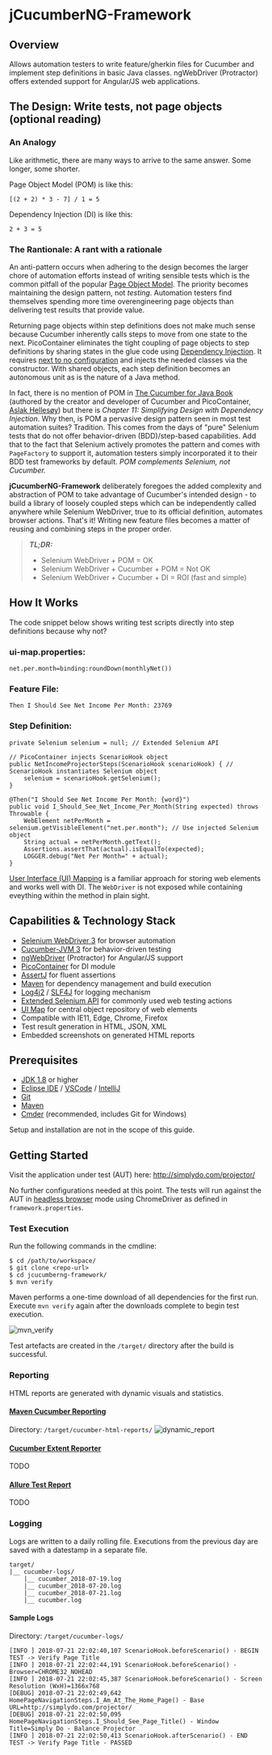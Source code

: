 # jCucumberNG-Framework

## Overview
Allows automation testers to write feature/gherkin files for Cucumber and implement step definitions in basic Java classes. ngWebDriver (Protractor) offers extended support for Angular/JS web applications.

## The Design: Write tests, not page objects (optional reading)

### An Analogy
Like arithmetic, there are many ways to arrive to the same answer. Some longer, some shorter.

Page Object Model (POM) is like this:
~~~
[(2 + 2) * 3 - 7] / 1 = 5
~~~

Dependency Injection (DI) is like this:
~~~
2 + 3 = 5
~~~

### The Rantionale: A rant with a rationale
An anti-pattern occurs when adhering to the design becomes the larger chore of automation efforts instead of writing sensible tests which is the common pitfall of the popular [Page Object Model](https://github.com/SeleniumHQ/selenium/wiki/PageObjects). The priority becomes maintaining the design pattern, not _testing_. Automation testers find themselves spending more time overengineering page objects than delivering test results that provide value.

Returning page objects within step definitions does not make much sense because Cucumber inherently calls steps to move from one state to the next. PicoContainer eliminates the tight coupling of page objects to step definitions by sharing states in the glue code using [Dependency Injection](http://picocontainer.com/injection.html). It requires [next to no configuration](https://docs.cucumber.io/cucumber/state/#dependency-injection) and injects the needed classes via the constructor. With shared objects, each step definition becomes an autonomous unit as is the nature of a Java method.

In fact, there is no mention of POM in [The Cucumber for Java Book](https://pragprog.com/book/srjcuc/the-cucumber-for-java-book) (authored by the creator and developer of Cucumber and PicoContainer, [Aslak Hellesøy](https://github.com/aslakhellesoy)) but there is _Chapter 11: Simplifying Design with Dependency Injection_. Why then, is POM a pervasive design pattern seen in most test automation suites? Tradition. This comes from the days of "pure" Selenium tests that do not offer behavior-driven (BDD)/step-based capabilities. Add that to the fact that Selenium actively promotes the pattern and comes with `PageFactory` to support it, automation testers simply incorporated it to their BDD test frameworks by default. _POM complements Selenium, not Cucumber._

**jCucumberNG-Framework** deliberately foregoes the added complexity and abstraction of POM to take advantage of Cucumber's intended design - to build a library of loosely coupled steps which can be independently called anywhere while Selenium WebDriver, true to its official definition, automates browser actions. That's it! Writing new feature files becomes a matter of reusing and combining steps in the proper order.

> **_TL;DR:_**
> - Selenium WebDriver + POM = OK
> - Selenium WebDriver + Cucumber + POM = Not OK
> - Selenium WebDriver + Cucumber + DI = ROI (fast and simple)

## How It Works
The code snippet below shows writing test scripts directly into step definitions because why not?

### ui-map.properties:
~~~
net.per.month=binding:roundDown(monthlyNet())
~~~

### Feature File:
~~~
Then I Should See Net Income Per Month: 23769
~~~

### Step Definition:
~~~
private Selenium selenium = null; // Extended Selenium API

// PicoContainer injects ScenarioHook object
public NetIncomeProjectorSteps(ScenarioHook scenarioHook) { // ScenarioHook instantiates Selenium object
    selenium = scenarioHook.getSelenium();
}

@Then("I Should See Net Income Per Month: {word}")
public void I_Should_See_Net_Income_Per_Month(String expected) throws Throwable {
    WebElement netPerMonth = selenium.getVisibleElement("net.per.month"); // Use injected Selenium object
    String actual = netPerMonth.getText();
    Assertions.assertThat(actual).isEqualTo(expected);
    LOGGER.debug("Net Per Month=" + actual);
}
~~~

[User Interface (UI) Mapping](https://www.seleniumhq.org/docs/06_test_design_considerations.jsp#user-interface-mapping) is a familiar approach for storing web elements and works well with DI. The `WebDriver` is not exposed while containing eveything within the method in plain sight.

<!-- No need to plow through # page objects. That number is based on a true story. -->

## Capabilities & Technology Stack
- [Selenium WebDriver 3](https://www.seleniumhq.org/) for browser automation
- [Cucumber-JVM 3](https://github.com/cucumber/cucumber-jvm) for behavior-driven testing
- [ngWebDriver](https://github.com/paul-hammant/ngWebDriver) (Protractor) for Angular/JS support
- [PicoContainer](http://picocontainer.com/) for DI module
- [AssertJ](http://joel-costigliola.github.io/assertj/) for fluent assertions
- [Maven](https://maven.apache.org/) for dependency management and build execution
- [Log4j2](https://logging.apache.org/log4j/2.x/) / [SLF4J](https://www.slf4j.org/) for logging mechanism
- [Extended Selenium API](https://github.com/kathyrollo/jcucumberng-framework/blob/develop/src/test/java/jcucumberng/framework/api/Selenium.java) for commonly used web testing actions
- [UI Map](https://github.com/kathyrollo/jcucumberng-framework/blob/develop/src/test/resources/jcucumberng/project/ui-map.properties) for central object repository of web elements
- Compatible with IE11, Edge, Chrome, Firefox
- Test result generation in HTML, JSON, XML
- Embedded screenshots on generated HTML reports

## Prerequisites
- [JDK 1.8](http://www.oracle.com/technetwork/java/javase/downloads/jdk8-downloads-2133151.html) or higher
- [Eclipse IDE](http://www.eclipse.org/downloads/eclipse-packages/) / [VSCode](https://code.visualstudio.com/download) / [IntelliJ](https://www.jetbrains.com/idea/download/#section=windows)
- [Git](https://git-scm.com/downloads)
- [Maven](https://maven.apache.org/download.cgi)
- [Cmder](http://cmder.net/) (recommended, includes Git for Windows)

Setup and installation are not in the scope of this guide.

## Getting Started
Visit the application under test (AUT) here: http://simplydo.com/projector/

No further configurations needed at this point. The tests will run against the AUT in [headless browser](https://en.wikipedia.org/wiki/Headless_browser) mode using ChromeDriver as defined in `framework.properties`.

### Test Execution

Run the following commands in the cmdline:
~~~
$ cd /path/to/workspace/
$ git clone <repo-url>
$ cd jcucumberng-framework/
$ mvn verify
~~~

Maven performs a one-time download of all dependencies for the first run. Execute `mvn verify` again after the downloads complete to begin test execution.

![mvn_verify](https://user-images.githubusercontent.com/28589393/43071460-79da3de6-8ea5-11e8-9935-a6afc02d62d8.gif)

Test artefacts are created in the `/target/` directory after the build is successful.

### Reporting
HTML reports are generated with dynamic visuals and statistics.

#### [Maven Cucumber Reporting](https://github.com/damianszczepanik/maven-cucumber-reporting)
Directory: `/target/cucumber-html-reports/`
![dynamic_report](https://user-images.githubusercontent.com/28589393/43090686-acbd9c00-8eda-11e8-9c08-d74c1a86e03b.gif)

#### [Cucumber Extent Reporter](https://github.com/email2vimalraj/CucumberExtentReporter)
TODO

#### [Allure Test Report](https://github.com/allure-framework)
TODO

### Logging
Logs are written to a daily rolling file. Executions from the previous day are saved with a datestamp in a separate file.
~~~
target/
|__ cucumber-logs/
    |__ cucumber_2018-07-19.log
    |__ cucumber_2018-07-20.log
    |__ cucumber_2018-07-21.log
    |__ cucumber.log
~~~

#### Sample Logs
Directory: `/target/cucumber-logs/`
~~~
[INFO ] 2018-07-21 22:02:40,107 ScenarioHook.beforeScenario() - BEGIN TEST -> Verify Page Title
[INFO ] 2018-07-21 22:02:44,191 ScenarioHook.beforeScenario() - Browser=CHROME32_NOHEAD
[INFO ] 2018-07-21 22:02:45,387 ScenarioHook.beforeScenario() - Screen Resolution (WxH)=1366x768
[DEBUG] 2018-07-21 22:02:49,642 HomePageNavigationSteps.I_Am_At_The_Home_Page() - Base URL=http://simplydo.com/projector/
[DEBUG] 2018-07-21 22:02:50,095 HomePageNavigationSteps.I_Should_See_Page_Title() - Window Title=Simply Do - Balance Projector
[INFO ] 2018-07-21 22:02:50,413 ScenarioHook.afterScenario() - END TEST -> Verify Page Title - PASSED
~~~